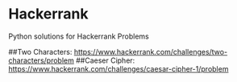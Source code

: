 # Hackerrank
Python solutions for Hackerrank Problems

##Two Characters: https://www.hackerrank.com/challenges/two-characters/problem
##Caeser Cipher: https://www.hackerrank.com/challenges/caesar-cipher-1/problem

